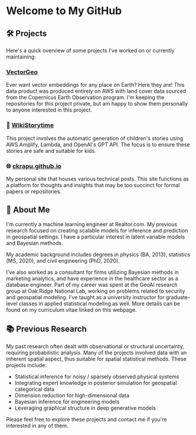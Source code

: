 # Welcome to My GitHub

## 🛠️ Projects

Here's a quick overview of some projects I've worked on or currently maintaining:

### [VectorGeo](https://louisquissetlabs.com/vectorgeo)

Ever want vector embeddings for any place on Earth? Here they are! This data product was produced entirely on AWS with land cover data sourced from the Copernicus Earth Observation program. I'm keeping the repositories for this project private, but am happy to show them personally to anyone interested in this project.

### 📖 [WikiStorytime](https://wikistorytime.com)

This project involves the automatic generation of children's stories using AWS Amplify, Lambda, and OpenAI's GPT API. The focus is to ensure these stories are safe and suitable for kids.

### 🌐 [ckrapu.github.io](https://ckrapu.github.io)

My personal site that houses various technical posts. This site functions as a platform for thoughts and insights that may be too succinct for formal papers or repositories.

## 👤 About Me

I'm currently a machine learning engineer at Realtor.com. My previous research focused on creating scalable models for inference and prediction in geospatial settings. I have a particular interest in latent variable models and Bayesian methods.

My academic background includes degrees in physics (BA, 2013), statistics (MS, 2020), and civil engineering (PhD, 2020). 

I've also worked as a consultant for firms utilizing Bayesian methods in marketing analytics, and have experience in the healthcare sector as a database engineer. Part of my career was spent at the GeoAI research group at Oak Ridge National Lab, working on problems related to security and geospatial modeling. I've taught as a university instructor for graduate-level classes in applied statistical modeling as well. More details can be found on my curriculum vitae linked on this webpage.

## 📚 Previous Research

My past research often dealt with observational or structural uncertainty, requiring probabilistic analysis. Many of the projects involved data with an inherent spatial aspect, thus suitable for spatial statistical methods. These projects include:

- Statistical inference for noisy / sparsely observed physical systems
- Integrating expert knowledge in posterior simulation for geospatial categorical data
- Dimension reduction for high-dimensional data
- Bayesian inference for engineering models
- Leveraging graphical structure in deep generative models

Please feel free to explore these projects and contact me if you're interested in any of them.
